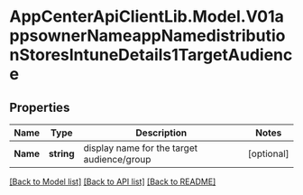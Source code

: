 # AppCenterApiClientLib.Model.V01appsownerNameappNamedistributionStoresIntuneDetails1TargetAudience
## Properties

Name | Type | Description | Notes
------------ | ------------- | ------------- | -------------
**Name** | **string** | display name for the target audience/group | [optional] 

[[Back to Model list]](../README.md#documentation-for-models) [[Back to API list]](../README.md#documentation-for-api-endpoints) [[Back to README]](../README.md)

